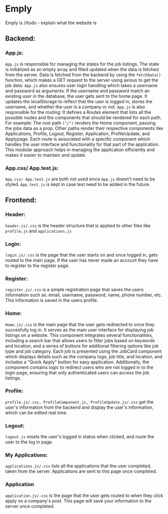 # Emply

Emply is //todo - explain what the website is

## Backend:

### App.js:

`App.js` is responsible for managing the states for the job listings. The state is initialized as an empty array and filled updated when the data is fetched from the server. Data is fetched from the backend by using the `fetchData()` function, which makes a GET request to the server using axious to get the job data. `App.js` also ensures user login handling which takes a username and password as arguments. If the username and password match an existing user in the database, the user gets sent to the home page. It updates the localStorage to reflect that the user is logged in, stores the username, and whether the user is a company or not. `App.js` is also responsible for the routing: It defines a Routes element that lists all the possible routes and the components that should be rendered for each path. For example:
The root path `("/")` renders the Home component, passing the jobs data as a prop. Other paths render their respective components like Applications, Profile, Logout, Register, Application, ProfileUpdate, and Applypage. Each route is associated with a specific component which handles the user interface and functionality for that part of the application. This modular approach helps in managing the application efficiently and makes it easier to maintain and update.

### App.css/ App.test.js:

`App.css/ App.test.js` are both not used since `App.js` doesn't need to be styled. `App.test.js` is kept in case test need to be added in the future.

## Frontend:

### Header:

`header.js/.css` is the header structure that is applied to other files like `profile.js` and `applications.js`

### Login:

`login.js/.css` is the page that the user starts on and once logged in, gets routed to the main page. If the user has never made an account they have to register to the register page. 

### Register:

`register.js/.css` is a simple registration page that saves the users information such as: email, username, password, name, phone number, etc. This information is saved in the users profile.

### Home:

`Home.js/.css` is the main page that the user gets redirected to once they succesfully log in. It serves as the main user interface for displaying job listings on a website. This component integrates several functionalities, including a search bar that allows users to filter jobs based on keywords and location, and a series of buttons for additional filtering options like job type and job category. Each job is presented using the JobCard component which displays details such as the company logo, job title, and location, and includes a "Quick Apply" button for easy application. Additionally, the component contains logic to redirect users who are not logged in to the login page, ensuring that only authenticated users can access the job listings.

### Profile:

`profile.js/.css, ProfileComponent.js, ProfileUpdate.js/.css` get the user's information from the backend and display the user's information, which can be edited real time. 

### Logout:

`logout.js` resets the user's logged in status when clicked, and route the user to the log in page.

### My Applications:

`applications.js/.css` lists all the applications that the user completed, taken from the server. Applications are sent to this page once completed.

### Application

`application.js/.css` is the page that the user gets routed to when they click apply on a company's post. This page will save your information to the server once completed.